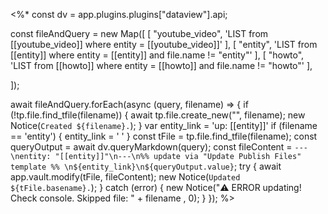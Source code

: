 <%*
const dv = app.plugins.plugins["dataview"].api;

const fileAndQuery = new Map([
  [
    "youtube_video",
    'LIST from [[youtube_video]] where entity = [[youtube_video]]'
  ],
  [
    "entity",
    'LIST from [[entity]] where entity = [[entity]] and file.name != "entity"'
  ],
  [
    "howto",
    'LIST from [[howto]] where entity = [[howto]] and file.name != "howto"'
  ],

]);

await fileAndQuery.forEach(async (query, filename) => {
  if (!tp.file.find_tfile(filename)) {
    await tp.file.create_new("", filename);
    new Notice(`Created ${filename}.`);
  }
  var entity_link = 'up: [[entity]]'
  if (filename == 'entity') {
    entity_link = ' '
  }
  const tFile = tp.file.find_tfile(filename);
  const queryOutput = await dv.queryMarkdown(query);
  const fileContent = `---\nentity: "[[entity]]"\n---\n%% update via "Update Publish Files" template %% \n${entity_link}\n${queryOutput.value}`;
  try {
    await app.vault.modify(tFile, fileContent);
    new Notice(`Updated ${tFile.basename}.`);
  } catch (error) {
    new Notice("⚠️ ERROR updating! Check console. Skipped file: " + filename , 0);
  }
});
%>

